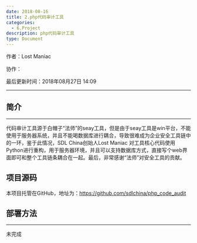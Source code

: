 ```yaml
---
date: 2018-08-16
title: 2.php代码审计工具
categories:
  - 6.Project
description: php代码审计工具
type: Document
---
```


作者：Lost Maniac

协作：

最后更新时间：2018年08月27日 14:09

-----

## 简介
---

代码审计工具源于白帽子“法师”的seay工具，但是由于seay工具是win平台，不能使用于服务器系统，并且不能喝数据库进行耦合，导致很难成为企业安全工具链中的一环，鉴于此情况，SDL China创始人Lost Maniac 对工具核心代码使用Python进行重构，用于服务器环境，并且可以支持数据库方式，直接写个web界面即可和整个工具链条耦合在一起。最后，非常感谢“法师”对安全工具的贡献。

## 项目源码

本项目托管在GitHub，地址为：https://github.com/sdlchina/php_code_audit

## 部署方法
---

未完成